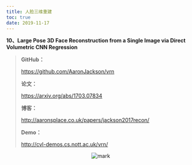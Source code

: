 ```yaml
---
title: 人脸三维重建
toc: true
date: 2019-11-17
---
```

**10、Large Pose 3D Face Reconstruction from a Single Image via Direct Volumetric CNN Regression**



> **GitHub：**
>
> https://github.com/AaronJackson/vrn
>
> **论文：**
>
> https://arxiv.org/abs/1703.07834
>
> **博客：**
>
> http://aaronsplace.co.uk/papers/jackson2017recon/
>
> **Demo：**
>
> http://cvl-demos.cs.nott.ac.uk/vrn/



<center>

![mark](http://images.iterate.site/blog/image/20191103/f1h9K2iJs3gX.png?imageslim)

</center>
